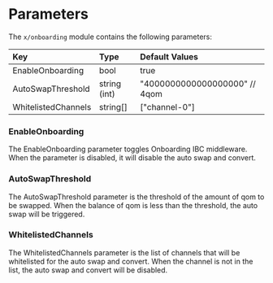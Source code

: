 <!--
order: 4
-->

# Parameters
The `x/onboarding` module contains the following parameters:

| Key                    | Type         | Default Values                |
|:-----------------------|:-------------|:------------------------------|
| EnableOnboarding       | bool         | true                          |
| AutoSwapThreshold      | string (int) | "4000000000000000000" // 4qom |
| WhitelistedChannels    | string[]     | ["channel-0"]                 |

### EnableOnboarding
The EnableOnboarding parameter toggles Onboarding IBC middleware. When the parameter is disabled, it will disable the auto swap and convert.

### AutoSwapThreshold
The AutoSwapThreshold parameter is the threshold of the amount of qom to be swapped. When the balance of qom is less than the threshold, the auto swap will be triggered.

### WhitelistedChannels
The WhitelistedChannels parameter is the list of channels that will be whitelisted for the auto swap and convert. When the channel is not in the list, the auto swap and convert will be disabled.
